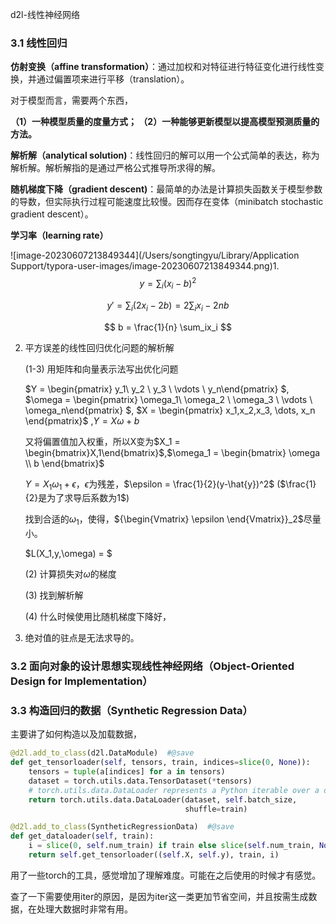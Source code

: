 d2l-线性神经网络

### 3.1 线性回归

**仿射变换（affine transformation）**：通过加权和对特征进行特征变化进行线性变换，并通过偏置项来进行平移（translation）。

对于模型而言，需要两个东西，

**（1）一种模型质量的度量方式； （2）一种能够更新模型以提高模型预测质量的方法。**

**解析解（analytical solution)**：线性回归的解可以用一个公式简单的表达，称为解析解。解析解指的是通过严格公式推导所求得的解。

**随机梯度下降（gradient descent)**：最简单的办法是计算损失函数关于模型参数的导数，但实际执行过程可能速度比较慢。因而存在变体（minibatch stochastic gradient descent）。

**学习率（learning rate）** 

![image-20230607213849344](/Users/songtingyu/Library/Application Support/typora-user-images/image-20230607213849344.png)1.
$$
y = \sum_i(x_i- b)^2
$$

$$
y' = \sum_i(2x_i - 2b) = 2\sum_ix_i - 2nb 
$$

$$
b = \frac{1}{n} \sum_ix_i
$$

2. 平方误差的线性回归优化问题的解析解

   (1-3) 用矩阵和向量表示法写出优化问题

   $Y =
   \begin{pmatrix} y_1\\ y_2 \\ y_3 \\ \vdots \\ y_n\end{pmatrix}
   $, $\omega = 
   \begin{pmatrix} \omega_1\\ \omega_2 \\ \omega_3 \\ \vdots \\ \omega_n\end{pmatrix}
   $, $X = \begin{pmatrix} x_1,x_2,x_3, \dots, x_n \end{pmatrix}$  ,$Y = X \omega + b$

   又将偏置值加入权重，所以X变为$X_1 = \begin{bmatrix}X,1\end{bmatrix}$,$\omega_1 = \begin{bmatrix} \omega \\ b \end{bmatrix}$

   $Y =  X_1\omega_1  + \epsilon$，$\epsilon$为残差，$\epsilon = \frac{1}{2}(y-\hat{y})^2$ ($\frac{1}{2}是为了求导后系数为1$)

   找到合适的$\omega_1$，使得，${\begin{Vmatrix} \epsilon \end{Vmatrix}}_2$尽量小。

   $L(X_1,y,\omega) = $

   (2) 计算损失对$\omega$的梯度

   (3) 找到解析解

   (4) 什么时候使用比随机梯度下降好，

3. 绝对值的驻点是无法求导的。



### 3.2 面向对象的设计思想实现线性神经网络（Object-Oriented Design for Implementation）

### 3.3 构造回归的数据（Synthetic Regression Data）

主要讲了如何构造以及加载数据，

```python
@d2l.add_to_class(d2l.DataModule)  #@save
def get_tensorloader(self, tensors, train, indices=slice(0, None)):
    tensors = tuple(a[indices] for a in tensors)
    dataset = torch.utils.data.TensorDataset(*tensors)
    # torch.utils.data.DataLoader represents a Python iterable over a dataset
    return torch.utils.data.DataLoader(dataset, self.batch_size,
                                       shuffle=train)

@d2l.add_to_class(SyntheticRegressionData)  #@save
def get_dataloader(self, train):
    i = slice(0, self.num_train) if train else slice(self.num_train, None)
    return self.get_tensorloader((self.X, self.y), train, i)
```

用了一些torch的工具，感觉增加了理解难度。可能在之后使用的时候才有感觉。

查了一下需要使用iter的原因，是因为iter这一类更加节省空间，并且按需生成数据，在处理大数据时非常有用。

